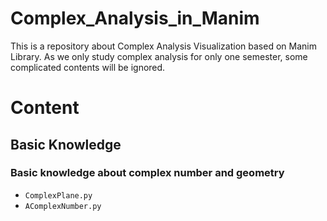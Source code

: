 # Complex_Analysis_in_Manim
This is a repository about Complex Analysis Visualization based on Manim Library. As we only study complex analysis for only one semester, some complicated contents will be ignored.

# Content
## Basic Knowledge
### Basic knowledge about complex number and geometry
- `ComplexPlane.py`
- `AComplexNumber.py`
